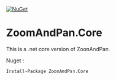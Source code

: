 [![NuGet](https://img.shields.io/nuget/v/ZoomAndPan.Core)](https://www.nuget.org/packages/ZoomAndPan.Core/)

# ZoomAndPan.Core
This is a .net core version of ZoonAndPan.

Nuget :
```sh
Install-Package ZoomAndPan.Core
```
